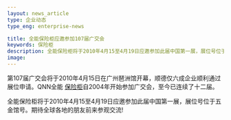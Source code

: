 ```yaml
---
layout: news_article
type: 企业动态
type_eng: enterprise-news

title: 全能保险柜应邀参加107届广交会
keywords: 保险柜
description: 全能保险柜将于2010年4月15至4月19日应邀参加此届中国第一展，展位号位于五金馆号。期待全球各地的朋友前来参观交流!
image: 
---
```

第107届广交会将于2010年4月15日在广州琶洲馆开幕，顺德仅六成企业顺利通过展位申请。QNN全能 [保险柜](http://www.qnn.com.cn/)自2004年开始参加广交会，至今已连续了十二届。

全能保险柜将于2010年4月15至4月19日应邀参加此届中国第一展，展位号位于五金馆号。期待全球各地的朋友前来参观交流!
